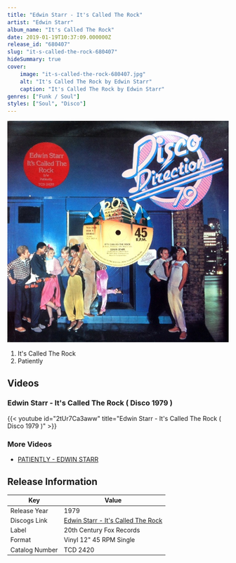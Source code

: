 ```yaml
---
title: "Edwin Starr - It's Called The Rock"
artist: "Edwin Starr"
album_name: "It's Called The Rock"
date: 2019-01-19T10:37:09.000000Z
release_id: "680407"
slug: "it-s-called-the-rock-680407"
hideSummary: true
cover:
    image: "it-s-called-the-rock-680407.jpg"
    alt: "It's Called The Rock by Edwin Starr"
    caption: "It's Called The Rock by Edwin Starr"
genres: ["Funk / Soul"]
styles: ["Soul", "Disco"]
---
```


![It's Called The Rock by Edwin Starr](it-s-called-the-rock-680407.jpg)

<!-- section break -->

1. It's Called The Rock
2. Patiently

<!-- section break -->




## Videos
### Edwin Starr - It's Called The Rock ( Disco 1979 )
{{< youtube id="2tUr7Ca3aww" title="Edwin Starr - It's Called The Rock ( Disco 1979 )" >}}<br>

### More Videos

- [PATIENTLY - EDWIN STARR](https://www.youtube.com/watch?v=vphCiSttcwc)


## Release Information
|  Key           | Value                                                |
| ---------------| ---------------------------------------------------- |
| Release Year   | 1979                                   |
| Discogs Link   | [Edwin Starr - It's Called The Rock](https://www.discogs.com/release/680407-Edwin-Starr-Its-Called-The-Rock) |
| Label          | 20th Century Fox Records |
| Format         | Vinyl 12" 45 RPM Single |
| Catalog Number | TCD 2420 |
